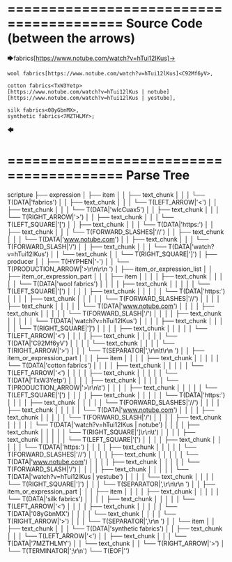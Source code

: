 ========================================
Source Code (between the arrows)
========================================

🡆fabrics<wIcCuax5>[https://www.notube.com/watch?v=hTui12lKus]->

    wool fabrics[https://www.notube.com/watch?v=hTui12lKus]<C92Mf6yV>,
	
    cotton fabrics<TxW3Yetp>
	[https://www.notube.com/watch?v=hTui12lKus | notube]
	[https://www.notube.com/watch?v=hTui12lKus | yestube],

    silk fabrics<08yGbnMX>,
    synthetic fabrics<7MZTHLMY>;
🡄

========================================
Parse Tree
========================================

scripture
├── expression
│   ├── item
│   │   ├── text_chunk
│   │   │   └── T(DATA|'fabrics')
│   │   ├── text_chunk
│   │   │   └── T(LEFT_ARROW|'<')
│   │   ├── text_chunk
│   │   │   └── T(DATA|'wIcCuax5')
│   │   ├── text_chunk
│   │   │   └── T(RIGHT_ARROW|'>')
│   │   ├── text_chunk
│   │   │   └── T(LEFT_SQUARE|'[')
│   │   ├── text_chunk
│   │   │   └── T(DATA|'https:')
│   │   ├── text_chunk
│   │   │   └── T(FORWARD_SLASHES|'//')
│   │   ├── text_chunk
│   │   │   └── T(DATA|'www.notube.com')
│   │   ├── text_chunk
│   │   │   └── T(FORWARD_SLASH|'/')
│   │   ├── text_chunk
│   │   │   └── T(DATA|'watch?v=hTui12lKus')
│   │   └── text_chunk
│   │       └── T(RIGHT_SQUARE|']')
│   ├── producer
│   │   ├── T(HYPHEN|'-')
│   │   └── T(PRODUCTION_ARROW|'>\r\n\r\n    ')
│   ├── item_or_expression_list
│   │   ├── item_or_expression_part
│   │   │   ├── item
│   │   │   │   ├── text_chunk
│   │   │   │   │   └── T(DATA|'wool fabrics')
│   │   │   │   ├── text_chunk
│   │   │   │   │   └── T(LEFT_SQUARE|'[')
│   │   │   │   ├── text_chunk
│   │   │   │   │   └── T(DATA|'https:')
│   │   │   │   ├── text_chunk
│   │   │   │   │   └── T(FORWARD_SLASHES|'//')
│   │   │   │   ├── text_chunk
│   │   │   │   │   └── T(DATA|'www.notube.com')
│   │   │   │   ├── text_chunk
│   │   │   │   │   └── T(FORWARD_SLASH|'/')
│   │   │   │   ├── text_chunk
│   │   │   │   │   └── T(DATA|'watch?v=hTui12lKus')
│   │   │   │   ├── text_chunk
│   │   │   │   │   └── T(RIGHT_SQUARE|']')
│   │   │   │   ├── text_chunk
│   │   │   │   │   └── T(LEFT_ARROW|'<')
│   │   │   │   ├── text_chunk
│   │   │   │   │   └── T(DATA|'C92Mf6yV')
│   │   │   │   └── text_chunk
│   │   │   │       └── T(RIGHT_ARROW|'>')
│   │   │   └── T(SEPARATOR|',\r\n\t\r\n    ')
│   │   ├── item_or_expression_part
│   │   │   ├── item
│   │   │   │   ├── text_chunk
│   │   │   │   │   └── T(DATA|'cotton fabrics')
│   │   │   │   ├── text_chunk
│   │   │   │   │   └── T(LEFT_ARROW|'<')
│   │   │   │   ├── text_chunk
│   │   │   │   │   └── T(DATA|'TxW3Yetp')
│   │   │   │   ├── text_chunk
│   │   │   │   │   └── T(PRODUCTION_ARROW|'>\r\n\t')
│   │   │   │   ├── text_chunk
│   │   │   │   │   └── T(LEFT_SQUARE|'[')
│   │   │   │   ├── text_chunk
│   │   │   │   │   └── T(DATA|'https:')
│   │   │   │   ├── text_chunk
│   │   │   │   │   └── T(FORWARD_SLASHES|'//')
│   │   │   │   ├── text_chunk
│   │   │   │   │   └── T(DATA|'www.notube.com')
│   │   │   │   ├── text_chunk
│   │   │   │   │   └── T(FORWARD_SLASH|'/')
│   │   │   │   ├── text_chunk
│   │   │   │   │   └── T(DATA|'watch?v=hTui12lKus | notube')
│   │   │   │   ├── text_chunk
│   │   │   │   │   └── T(RIGHT_SQUARE|']\r\n\t')
│   │   │   │   ├── text_chunk
│   │   │   │   │   └── T(LEFT_SQUARE|'[')
│   │   │   │   ├── text_chunk
│   │   │   │   │   └── T(DATA|'https:')
│   │   │   │   ├── text_chunk
│   │   │   │   │   └── T(FORWARD_SLASHES|'//')
│   │   │   │   ├── text_chunk
│   │   │   │   │   └── T(DATA|'www.notube.com')
│   │   │   │   ├── text_chunk
│   │   │   │   │   └── T(FORWARD_SLASH|'/')
│   │   │   │   ├── text_chunk
│   │   │   │   │   └── T(DATA|'watch?v=hTui12lKus | yestube')
│   │   │   │   └── text_chunk
│   │   │   │       └── T(RIGHT_SQUARE|']')
│   │   │   └── T(SEPARATOR|',\r\n\r\n    ')
│   │   ├── item_or_expression_part
│   │   │   ├── item
│   │   │   │   ├── text_chunk
│   │   │   │   │   └── T(DATA|'silk fabrics')
│   │   │   │   ├── text_chunk
│   │   │   │   │   └── T(LEFT_ARROW|'<')
│   │   │   │   ├── text_chunk
│   │   │   │   │   └── T(DATA|'08yGbnMX')
│   │   │   │   └── text_chunk
│   │   │   │       └── T(RIGHT_ARROW|'>')
│   │   │   └── T(SEPARATOR|',\r\n    ')
│   │   └── item
│   │       ├── text_chunk
│   │       │   └── T(DATA|'synthetic fabrics')
│   │       ├── text_chunk
│   │       │   └── T(LEFT_ARROW|'<')
│   │       ├── text_chunk
│   │       │   └── T(DATA|'7MZTHLMY')
│   │       └── text_chunk
│   │           └── T(RIGHT_ARROW|'>')
│   └── T(TERMINATOR|';\r\n')
└── T(EOF|'<EOF>')
